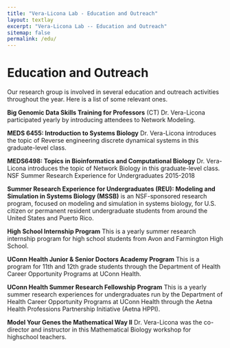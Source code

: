 ```yaml
---
title: "Vera-Licona Lab - Education and Outreach"
layout: textlay
excerpt: "Vera-Licona Lab -- Education and Outreach"
sitemap: false
permalink: /edu/
---
```


# Education and Outreach

Our research group is involved in several education and outreach activities throughout the year. Here is a list of some relevant ones.

**Big Genomic Data Skills Training for Professors** (CT)
Dr. Vera-Licona participated yearly by introducing attendees to Network Modeling.

**MEDS 6455: Introduction to Systems Biology**
Dr. Vera-Licona introduces the topic of Reverse engineering discrete dynamical systems in this graduate-level class.

**MEDS6498: Topics in Bioinformatics and Computational Biology**
Dr. Vera-Licona introduces the topic of Network Biology in this graduate-level class.
NSF Summer Research Experience for Undergraduates 2015-2018

**Summer Research Experience for Undergraduates (REU): Modeling and Simulation in Systems Biology (MSSB)** is an NSF-sponsored research program, focused on modeling and simulation in systems biology, for U.S. citizen or permanent resident undergraduate students from around the United States and Puerto Rico.

**High School Internship Program**
This is a yearly summer research internship program for high school students from Avon  and Farmington High School.

**UConn Health Junior & Senior Doctors Academy Program**
This is a program for 11th and 12th grade students through the Department of Health Career Opportunity Programs at UConn Health.

**UConn Health Summer Research Fellowship Program**
This is a yearly summer research experiences for undergraduates run by the Department of Health Career Opportunity Programs at UConn Health through the Aetna Health Professions Partnership Initiative (Aetna HPPI).

**Model Your Genes the Mathematical Way II**
Dr. Vera-Licona was the co-director and instructor in this Mathematical Biology workshop for highschool teachers.


